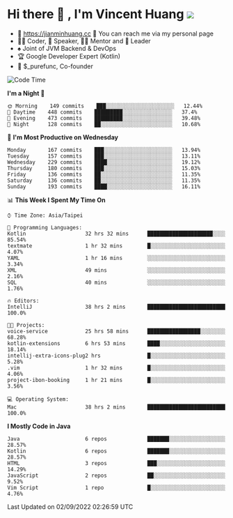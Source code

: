 # Hi there 👋 , I'm Vincent Huang ![](https://komarev.com/ghpvc/?username=Jian-Min-Huang)
- 💎 https://jianminhuang.cc 🙋 You can reach me via my personal page
- 👨‍💻 Coder, 🎤 Speaker, 👨‍🏫 Mentor and 🚀 Leader
- ♠️ Joint of JVM Backend & DevOps
- 🏆 Google Developer Expert (Kotlin)
- 💼 $_purefunc, Co-founder

<!--START_SECTION:waka-->
![Code Time](http://img.shields.io/badge/Code%20Time-843%20hrs%2019%20mins-blue)

**I'm a Night 🦉** 

```text
🌞 Morning    149 commits    ███░░░░░░░░░░░░░░░░░░░░░░   12.44% 
🌆 Daytime    448 commits    █████████░░░░░░░░░░░░░░░░   37.4% 
🌃 Evening    473 commits    █████████░░░░░░░░░░░░░░░░   39.48% 
🌙 Night      128 commits    ██░░░░░░░░░░░░░░░░░░░░░░░   10.68%

```
📅 **I'm Most Productive on Wednesday** 

```text
Monday       167 commits    ███░░░░░░░░░░░░░░░░░░░░░░   13.94% 
Tuesday      157 commits    ███░░░░░░░░░░░░░░░░░░░░░░   13.11% 
Wednesday    229 commits    ████░░░░░░░░░░░░░░░░░░░░░   19.12% 
Thursday     180 commits    ███░░░░░░░░░░░░░░░░░░░░░░   15.03% 
Friday       136 commits    ██░░░░░░░░░░░░░░░░░░░░░░░   11.35% 
Saturday     136 commits    ██░░░░░░░░░░░░░░░░░░░░░░░   11.35% 
Sunday       193 commits    ████░░░░░░░░░░░░░░░░░░░░░   16.11%

```


📊 **This Week I Spent My Time On** 

```text
⌚︎ Time Zone: Asia/Taipei

💬 Programming Languages: 
Kotlin                   32 hrs 32 mins      █████████████████████░░░░   85.54% 
textmate                 1 hr 32 mins        █░░░░░░░░░░░░░░░░░░░░░░░░   4.07% 
YAML                     1 hr 16 mins        ░░░░░░░░░░░░░░░░░░░░░░░░░   3.34% 
XML                      49 mins             ░░░░░░░░░░░░░░░░░░░░░░░░░   2.16% 
SQL                      40 mins             ░░░░░░░░░░░░░░░░░░░░░░░░░   1.76%

🔥 Editors: 
IntelliJ                 38 hrs 2 mins       █████████████████████████   100.0%

🐱‍💻 Projects: 
voice-service            25 hrs 58 mins      █████████████████░░░░░░░░   68.28% 
kotlin-extensions        6 hrs 53 mins       ████░░░░░░░░░░░░░░░░░░░░░   18.14% 
intellij-extra-icons-plug2 hrs               █░░░░░░░░░░░░░░░░░░░░░░░░   5.28% 
.vim                     1 hr 32 mins        █░░░░░░░░░░░░░░░░░░░░░░░░   4.06% 
project-ibon-booking     1 hr 21 mins        █░░░░░░░░░░░░░░░░░░░░░░░░   3.56%

💻 Operating System: 
Mac                      38 hrs 2 mins       █████████████████████████   100.0%

```

**I Mostly Code in Java** 

```text
Java                     6 repos             ███████░░░░░░░░░░░░░░░░░░   28.57% 
Kotlin                   6 repos             ███████░░░░░░░░░░░░░░░░░░   28.57% 
HTML                     3 repos             ███░░░░░░░░░░░░░░░░░░░░░░   14.29% 
JavaScript               2 repos             ██░░░░░░░░░░░░░░░░░░░░░░░   9.52% 
Vim Script               1 repo              █░░░░░░░░░░░░░░░░░░░░░░░░   4.76%

```



 Last Updated on 02/09/2022 02:26:59 UTC
<!--END_SECTION:waka-->
